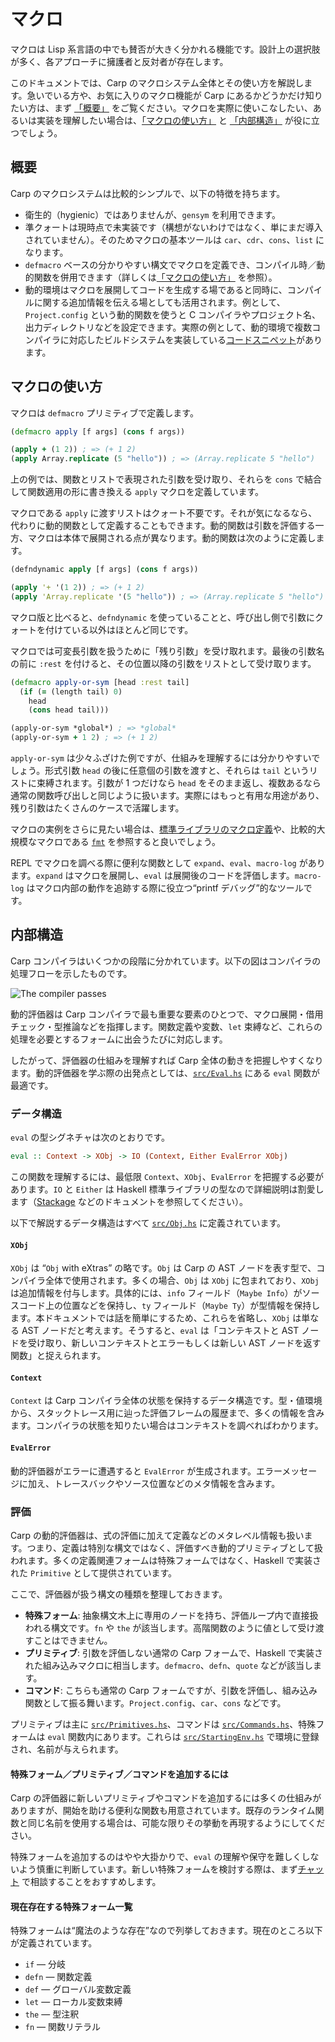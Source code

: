 # マクロ

マクロは Lisp 系言語の中でも賛否が大きく分かれる機能です。設計上の選択肢が多く、各アプローチに擁護者と反対者が存在します。

このドキュメントでは、Carp のマクロシステム全体とその使い方を解説します。急いでいる方や、お気に入りのマクロ機能が Carp にあるかどうかだけ知りたい方は、まず [「概要」](#概要) をご覧ください。マクロを実際に使いこなしたい、あるいは実装を理解したい場合は、[「マクロの使い方」](#マクロの使い方) と [「内部構造」](#内部構造) が役に立つでしょう。

## 概要

Carp のマクロシステムは比較的シンプルで、以下の特徴を持ちます。

- 衛生的（hygienic）ではありませんが、`gensym` を利用できます。
- 準クォートは現時点で未実装です（構想がないわけではなく、単にまだ導入されていません）。そのためマクロの基本ツールは `car`、`cdr`、`cons`、`list` になります。
- `defmacro` ベースの分かりやすい構文でマクロを定義でき、コンパイル時／動的関数を併用できます（詳しくは[「マクロの使い方」](#マクロの使い方) を参照）。
- 動的環境はマクロを展開してコードを生成する場であると同時に、コンパイルに関する追加情報を伝える場としても活用されます。例として、`Project.config` という動的関数を使うと C コンパイラやプロジェクト名、出力ディレクトリなどを設定できます。実際の例として、動的環境で複数コンパイラに対応したビルドシステムを実装している[コードスニペット](https://github.com/carpentry-org/snippets/blob/master/build_system.carp)があります。

## マクロの使い方

マクロは `defmacro` プリミティブで定義します。

```clojure
(defmacro apply [f args] (cons f args))

(apply + (1 2)) ; => (+ 1 2)
(apply Array.replicate (5 "hello")) ; => (Array.replicate 5 "hello")
```

上の例では、関数とリストで表現された引数を受け取り、それらを `cons` で結合して関数適用の形に書き換える `apply` マクロを定義しています。

マクロである `apply` に渡すリストはクォート不要です。それが気になるなら、代わりに動的関数として定義することもできます。動的関数は引数を評価する一方、マクロは本体で展開される点が異なります。動的関数は次のように定義します。

```clojure
(defndynamic apply [f args] (cons f args))

(apply '+ '(1 2)) ; => (+ 1 2)
(apply 'Array.replicate '(5 "hello")) ; => (Array.replicate 5 "hello")
```

マクロ版と比べると、`defndynamic` を使っていることと、呼び出し側で引数にクォートを付けている以外はほとんど同じです。

マクロでは可変長引数を扱うために「残り引数」を受け取れます。最後の引数名の前に `:rest` を付けると、その位置以降の引数をリストとして受け取ります。

```clojure
(defmacro apply-or-sym [head :rest tail]
  (if (= (length tail) 0)
    head
    (cons head tail)))

(apply-or-sym *global*) ; => *global*
(apply-or-sym + 1 2) ; => (+ 1 2)
```

`apply-or-sym` は少々ふざけた例ですが、仕組みを理解するには分かりやすいでしょう。形式引数 `head` の後に任意個の引数を渡すと、それらは `tail` というリストに束縛されます。引数が 1 つだけなら `head` をそのまま返し、複数あるなら通常の関数呼び出しと同じように扱います。実際にはもっと有用な用途があり、残り引数はたくさんのケースで活躍します。

マクロの実例をさらに見たい場合は、[標準ライブラリのマクロ定義](../core/Macros.carp)や、比較的大規模なマクロである [`fmt`](../core/Format.carp) を参照すると良いでしょう。

REPL でマクロを調べる際に便利な関数として `expand`、`eval`、`macro-log` があります。`expand` はマクロを展開し、`eval` は展開後のコードを評価します。`macro-log` はマクロ内部の動作を追跡する際に役立つ“printf デバッグ”的なツールです。

## 内部構造

Carp コンパイラはいくつかの段階に分かれています。以下の図はコンパイラの処理フローを示したものです。

![The compiler passes](./compiler-passes.svg)

動的評価器は Carp コンパイラで最も重要な要素のひとつで、マクロ展開・借用チェック・型推論などを指揮します。関数定義や変数、`let` 束縛など、これらの処理を必要とするフォームに出会うたびに対応します。

したがって、評価器の仕組みを理解すれば Carp 全体の動きを把握しやすくなります。動的評価器を学ぶ際の出発点としては、[`src/Eval.hs`](../src/Eval.hs) にある `eval` 関数が最適です。

### データ構造

`eval` の型シグネチャは次のとおりです。

```haskell
eval :: Context -> XObj -> IO (Context, Either EvalError XObj)
```

この関数を理解するには、最低限 `Context`、`XObj`、`EvalError` を把握する必要があります。`IO` と `Either` は Haskell 標準ライブラリの型なので詳細説明は割愛します（[Stackage](https://stackage.org) などのドキュメントを参照してください）。

以下で解説するデータ構造はすべて [`src/Obj.hs`](../src/Obj.hs) に定義されています。

#### `XObj`

`XObj` は “`Obj` with eXtras” の略です。`Obj` は Carp の AST ノードを表す型で、コンパイラ全体で使用されます。多くの場合、`Obj` は `XObj` に包まれており、`XObj` は追加情報を付与します。具体的には、`info` フィールド（`Maybe Info`）がソースコード上の位置などを保持し、`ty` フィールド（`Maybe Ty`）が型情報を保持します。本ドキュメントでは話を簡単にするため、これらを省略し、`XObj` は単なる AST ノードだと考えます。そうすると、`eval` は「コンテキストと AST ノードを受け取り、新しいコンテキストとエラーもしくは新しい AST ノードを返す関数」と捉えられます。

#### `Context`

`Context` は Carp コンパイラ全体の状態を保持するデータ構造です。型・値環境から、スタックトレース用に辿った評価フレームの履歴まで、多くの情報を含みます。コンパイラの状態を知りたい場合はコンテキストを調べればわかります。

#### `EvalError`

動的評価器がエラーに遭遇すると `EvalError` が生成されます。エラーメッセージに加え、トレースバックやソース位置などのメタ情報を含みます。

### 評価

Carp の動的評価器は、式の評価に加えて定義などのメタレベル情報も扱います。つまり、定義は特別な構文ではなく、評価すべき動的プリミティブとして扱われます。多くの定義関連フォームは特殊フォームではなく、Haskell で実装された `Primitive` として提供されています。

ここで、評価器が扱う構文の種類を整理しておきます。

- **特殊フォーム**: 抽象構文木上に専用のノードを持ち、評価ループ内で直接扱われる構文です。`fn` や `the` が該当します。高階関数のように値として受け渡すことはできません。
- **プリミティブ**: 引数を評価しない通常の Carp フォームで、Haskell で実装された組み込みマクロに相当します。`defmacro`、`defn`、`quote` などが該当します。
- **コマンド**: こちらも通常の Carp フォームですが、引数を評価し、組み込み関数として振る舞います。`Project.config`、`car`、`cons` などです。

プリミティブは主に [`src/Primitives.hs`](../src/Primitives.hs)、コマンドは [`src/Commands.hs`](../src/Commands.hs)、特殊フォームは `eval` 関数内にあります。これらは [`src/StartingEnv.hs`](../src/StartingEnv.hs) で環境に登録され、名前が与えられます。

#### 特殊フォーム／プリミティブ／コマンドを追加するには

Carp の評価器に新しいプリミティブやコマンドを追加するには多くの仕組みがありますが、開始を助ける便利な関数も用意されています。既存のランタイム関数と同じ名前を使用する場合は、可能な限りその挙動を再現するようにしてください。

特殊フォームを追加するのはやや大掛かりで、`eval` の理解や保守を難しくしないよう慎重に判断しています。新しい特殊フォームを検討する際は、まず[チャット](https://gitter.im/carp-lang/carp) で相談することをおすすめします。

#### 現在存在する特殊フォーム一覧

特殊フォームは“魔法のような存在”なので列挙しておきます。現在のところ以下が定義されています。

- `if` — 分岐
- `defn` — 関数定義
- `def` — グローバル変数定義
- `let` — ローカル変数束縛
- `the` — 型注釈
- `fn` — 関数リテラル
